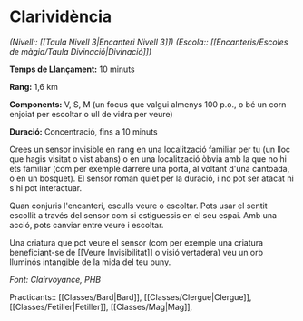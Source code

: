 # Clarividència

*(Nivell:: [[Taula Nivell 3|Encanteri Nivell 3]]) (Escola:: [[Encanteris/Escoles de màgia/Taula Divinació|Divinació]])*

**Temps de Llançament:** 10 minuts

**Rang:** 1,6 km

**Components:** V, S, M (un focus que valgui almenys 100 p.o., o bé un corn enjoiat per escoltar o ull de vidra per veure)

**Duració:** Concentració, fins a 10 minuts

Crees un sensor invisible en rang en una localització familiar per tu (un lloc que hagis visitat o vist abans) o en una localització òbvia amb la que no hi ets familiar (com per exemple darrere una porta, al voltant d'una cantoada, o en un bosquet). El sensor roman quiet per la duració, i no pot ser atacat ni s'hi pot interactuar.

Quan conjuris l'encanteri, esculls veure o escoltar. Pots usar el sentit escollit a través del sensor com si estiguessis en el seu espai. Amb una acció, pots canviar entre veure i escoltar.

Una criatura que pot veure el sensor (com per exemple una criatura beneficiant-se de [[Veure Invisibilitat]] o visió vertadera) veu un orb lluminós intangible de la mida del teu puny.


*Font: Clairvoyance, PHB*



Practicants:: [[Classes/Bard|Bard]], [[Classes/Clergue|Clergue]], [[Classes/Fetiller|Fetiller]], [[Classes/Mag|Mag]],